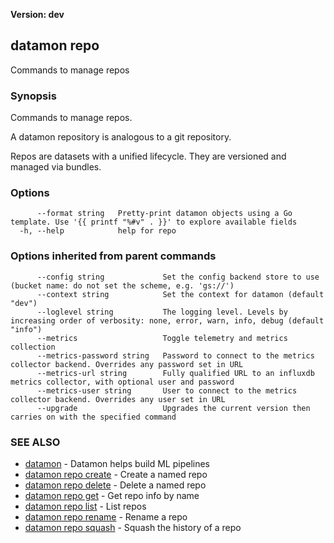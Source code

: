 **Version: dev**

## datamon repo

Commands to manage repos

### Synopsis

Commands to manage repos.

A datamon repository is analogous to a git repository.

Repos are datasets with a unified lifecycle.
They are versioned and managed via bundles.


### Options

```
      --format string   Pretty-print datamon objects using a Go template. Use '{{ printf "%#v" . }}' to explore available fields
  -h, --help            help for repo
```

### Options inherited from parent commands

```
      --config string             Set the config backend store to use (bucket name: do not set the scheme, e.g. 'gs://')
      --context string            Set the context for datamon (default "dev")
      --loglevel string           The logging level. Levels by increasing order of verbosity: none, error, warn, info, debug (default "info")
      --metrics                   Toggle telemetry and metrics collection
      --metrics-password string   Password to connect to the metrics collector backend. Overrides any password set in URL
      --metrics-url string        Fully qualified URL to an influxdb metrics collector, with optional user and password
      --metrics-user string       User to connect to the metrics collector backend. Overrides any user set in URL
      --upgrade                   Upgrades the current version then carries on with the specified command
```

### SEE ALSO

* [datamon](datamon.md)	 - Datamon helps build ML pipelines
* [datamon repo create](datamon_repo_create.md)	 - Create a named repo
* [datamon repo delete](datamon_repo_delete.md)	 - Delete a named repo
* [datamon repo get](datamon_repo_get.md)	 - Get repo info by name
* [datamon repo list](datamon_repo_list.md)	 - List repos
* [datamon repo rename](datamon_repo_rename.md)	 - Rename a repo
* [datamon repo squash](datamon_repo_squash.md)	 - Squash the history of a repo

